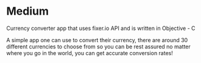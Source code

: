# Medium
Currency converter app that uses fixer.io API and is written in Objective - C

A simple app one can use to convert their currency, there are around 30 different currencies to choose from so you can be rest assured no matter where you go in the world, you can get accurate conversion rates!
